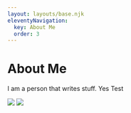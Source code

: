 ```yaml
---
layout: layouts/base.njk
eleventyNavigation:
  key: About Me
  order: 3
---
```

# About Me

I am a person that writes stuff. Yes Test

![](https://upload.wikimedia.org/wikipedia/en/thumb/7/73/Pikachu_artwork_for_Pok%C3%A9mon_Red_and_Blue.webp/220px-Pikachu_artwork_for_Pok%C3%A9mon_Red_and_Blue.webp.png)
![](/_site/img/pikachu.png)